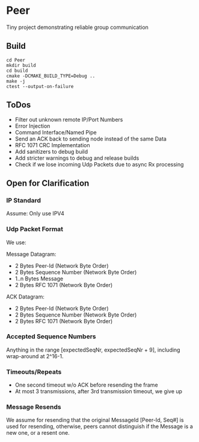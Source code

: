 # Peer
Tiny project demonstrating reliable group communication

## Build

```
cd Peer
mkdir build
cd build
cmake -DCMAKE_BUILD_TYPE=Debug ..
make -j
ctest --output-on-failure
```

## ToDos

* Filter out unknown remote IP/Port Numbers
* Error Injection
* Command Interface/Named Pipe
* Send an ACK back to sending node instead of the same Data 
* RFC 1071 CRC Implementation
* Add sanitizers to debug build
* Add stricter warnings to debug and release builds
* Check if we lose incoming Udp Packets due to async Rx processing

## Open for Clarification

### IP Standard

Assume: Only use IPV4

### Udp Packet Format

We use: 

Message Datagram:
* 2 Bytes Peer-Id (Network Byte Order)
* 2 Bytes Sequence Number (Network Byte Order)
* 1..n Bytes Message
* 2 Bytes RFC 1071 (Network Byte Order)

ACK Datagram:
* 2 Bytes Peer-Id (Network Byte Order)
* 2 Bytes Sequence Number (Network Byte Order)
* 2 Bytes RFC 1071 (Network Byte Order)

### Accepted Sequence Numbers

Anything in the range [expectedSeqNr, expectedSeqNr + 9], including wrap-around at 2^16-1.

### Timeouts/Repeats

* One second timeout w/o ACK before resending the frame
* At most 3 transmissions, after 3rd transmission timeout, we give up

### Message Resends

We assume for resending that the original MessageId [Peer-Id, Seq#] is used for resending, otherwise, peers cannot distinguish if the Message is a new one, or a resent one.

